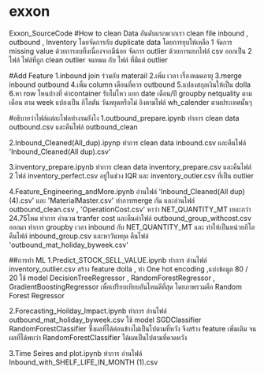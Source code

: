 # exxon
Exxon_SourceCode
#How to clean Data
อันดับแรกพวกเรา clean file inbound , outbound , Inventory
โดยจัดการกับ duplicate data โดยการยุบให้เหลือ 1
จัดการ missing value ด้วยการลบทิ้งเนื่องจากมีน้อย
จัดการ outlier ด้วยการแยกไฟล์ csv ออกเป็น 2 ไฟล์
ไฟล์ที่ถูก clean outlier จนหมด กับ ไฟล์ ที่มีแต่ outlier

#Add Feature
1.inbound join ร่วมกับ materail
2.เพิ่ม เวลา เรื่องหมดอายุ
3.merge inbound outbound 
4.เพิ้ม column เดือนที่ควร outbound 
5.แปลงสกุลเงินให้เป็น dolla
6.หา row ไหนบ้างที่ ค่าcontainer รับไม่ไหว
แยก date เดือน/ปี groupby netquality ตามเดือน ตาม week แปลงเป็น กิโลตัน
วันหยุดหรือไม่ อิงตามไฟล์ wh_calender ตามประเทศนั้นๆ

#อธิบายว่าไฟล์แต่ละไฟลทำงานยังไง
1.outbound_prepare.ipynb ทำการ clean data outbound.csv และคืนไฟล์ outbound_clean

2.Inbound_Cleaned(All_dup).ipynp ทำการ clean data inbound.csv และคืนไฟล์ 'Inbound_Cleaned(All dup).csv'

3.inventory_prepare.ipynb ทำการ clean data inventory_prepare.csv และคืนไฟล์ 2 ไฟล์
inventory_perfect.csv อยู่ในช่วง IQR และ inventory_outler.csv ที่เป็น outlier

4.Feature_Engineering_andMore.ipynb อ่านไฟล์ 'Inbound_Cleaned(All dup) (4).csv' และ 'MaterialMaster.csv' ทำการmerge กัน
และอ่านไฟล์ outbound_clean.csv , 'OperationCost.csv' หาว่า NET_QUANTITY_MT เยอะกว่า 24.75ไหม
ทำการ คำนวน tranfer cost และคืนค่าไฟล์ outbound_group_withcost.csv ออกมา
ทำการ groupby เวลา inbound กับ NET_QUANTITY_MT และ ทำให้เป็นหน่วยกิโล
คืนไฟล์ inbound_group.csv และหาวันหยุด คืนไฟล์ 'outbound_mat_holiday_byweek.csv'

##การทำ ML 
1.Predict_STOCK_SELL_VALUE.ipynb ทำการ อ่านไฟล์ inventory_outlier.csv
สร้าง feature dolla , ทำ One hot encoding ,แบ่งข้อมูล 80 / 20
ใช้ model DecisionTreeRegressor , RandomForestRegressor , GradientBoostingRegressor
เพื่อเปรียบเทียบอันไหนดีที่สุด โดยภาพรวมคือ Random Forest Regressor

2.Forecasting_Hoilday_Impact.ipynb ทำการ อ่านไฟล์ outbound_mat_holiday_byweek.csv
ใช้ model SGDClassifier RandomForestClassifier
ซึ่่งผลที่ได้ค่อนข้างไม่เป็นไปตามที่หวัง จึงสร้าง feature เพิ่มเติม
จนผลที่ได้พบว่า RandomForestClassifier ได้ผลเป็นไปตามที่คาดหวัง

3.Time Seires and plot.ipynb ทำการ อ่านไฟล์ Inbound_with_SHELF_LIFE_IN_MONTH (1).csv












